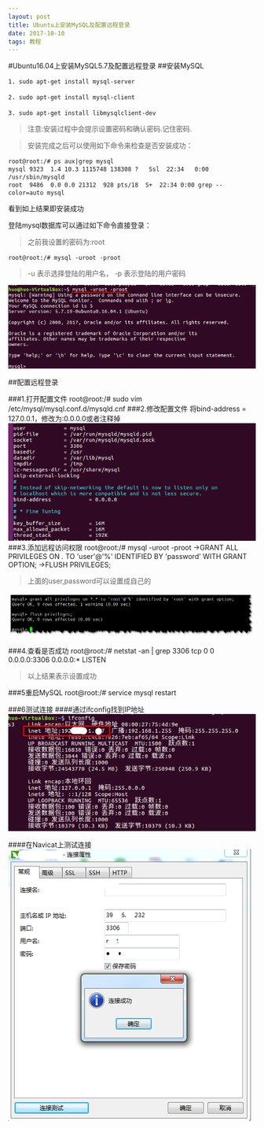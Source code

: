 ```yaml
---
layout: post
title: Ubuntu上安装MySQL及配置远程登录
date: 2017-10-10
tags: 教程    
---
```


#Ubuntu16.04上安装MySQL5.7及配置远程登录
##安装MySQL
	
	1. sudo apt-get install mysql-server
	
	2. sudo apt-get install mysql-client
	
	3. sudo apt-get install libmysqlclient-dev

>注意:安装过程中会提示设置密码和确认密码.记住密码.

>安装完成之后可以使用如下命令来检查是否安装成功：

	root@root:/# ps aux|grep mysql
	mysql 9323  1.4 10.3 1115748 138308 ?   Ssl  22:34   0:00 /usr/sbin/mysqld
	root  9486  0.0 0.0 21312  928 pts/18  S+  22:34 0:00 grep --color=auto mysql


看到如上结果即安装成功

登陆mysql数据库可以通过如下命令直接登录：
>之前我设置的密码为:root

	root@root:/# mysql -uroot -proot

>-u 表示选择登陆的用户名，
>-p 表示登陆的用户密码
<img src="/images/posts/UbuntuMySQL/01.png"> 

##配置远程登录

###1.打开配置文件
	root@root:/# sudo vim /etc/mysql/mysql.conf.d/mysqld.cnf
###2.修改配置文件
	将bind-address = 127.0.0.1，修改为:0.0.0.0或者注释掉
<img src="/images/posts/UbuntuMySQL/02.png">
###3.添加远程访问权限
	root@root:/# mysql -uroot -proot
	->GRANT ALL PRIVILEGES ON *.* TO 'user'@'%' IDENTIFIED BY 'password' 
		WITH GRANT OPTION;
	->FLUSH PRIVILEGES;
>上面的user,password可以设置成自己的
<img src="/images/posts/UbuntuMySQL/04.png">

###4.查看是否成功
	 root@root:/# netstat -an | grep 3306
	 tcp      0      0 0.0.0.0:3306         0.0.0.0:*           LISTEN  
>以上结果表示设置成功   

###5重启MySQL
root@root:/# service mysql restart

###6测试连接
####通过ifconfig找到IP地址
<img src="/images/posts/UbuntuMySQL/03.png">

####在Navicat上测试连接
<img src="/images/posts/UbuntuMySQL/05.png">